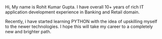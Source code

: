 Hi,
My name is Rohit Kumar Gupta. I have overall 10+ years of rich IT application development experience in Banking and Retail domain.

Recently, i have started learning PYTHON with the idea of upskilling myself to the newer technologies.
I hope this will take my career to a completely new and brighter path.
